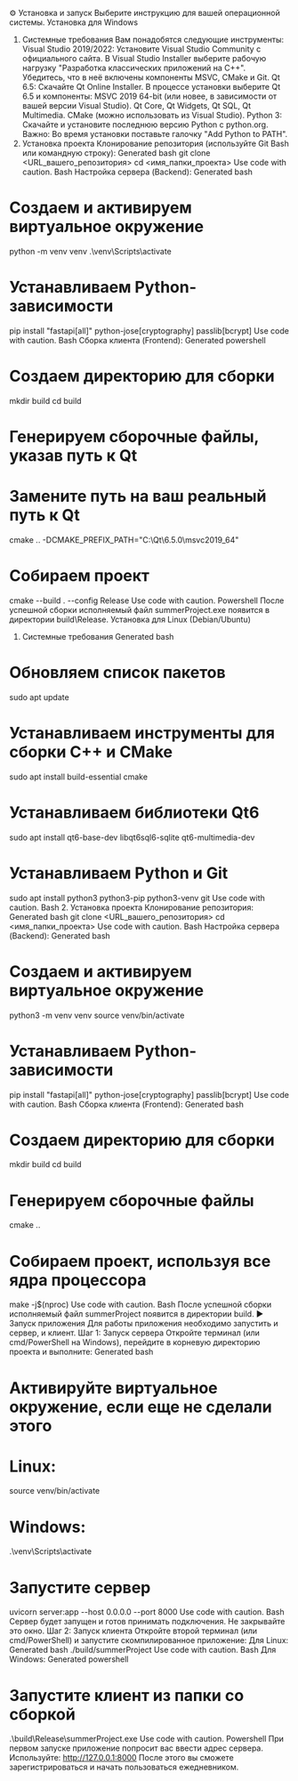 ⚙️ Установка и запуск
Выберите инструкцию для вашей операционной системы.
Установка для Windows
1. Системные требования
Вам понадобятся следующие инструменты:
Visual Studio 2019/2022:
Установите Visual Studio Community с официального сайта.
В Visual Studio Installer выберите рабочую нагрузку "Разработка классических приложений на C++". Убедитесь, что в неё включены компоненты MSVC, CMake и Git.
Qt 6.5:
Скачайте Qt Online Installer.
В процессе установки выберите Qt 6.5 и компоненты:
MSVC 2019 64-bit (или новее, в зависимости от вашей версии Visual Studio).
Qt Core, Qt Widgets, Qt SQL, Qt Multimedia.
CMake (можно использовать из Visual Studio).
Python 3:
Скачайте и установите последнюю версию Python с python.org.
Важно: Во время установки поставьте галочку "Add Python to PATH".
2. Установка проекта
Клонирование репозитория (используйте Git Bash или командную строку):
Generated bash
git clone <URL_вашего_репозитория>
cd <имя_папки_проекта>
Use code with caution.
Bash
Настройка сервера (Backend):
Generated bash
# Создаем и активируем виртуальное окружение
python -m venv venv
.\venv\Scripts\activate

# Устанавливаем Python-зависимости
pip install "fastapi[all]" python-jose[cryptography] passlib[bcrypt]
Use code with caution.
Bash
Сборка клиента (Frontend):
Generated powershell
# Создаем директорию для сборки
mkdir build
cd build

# Генерируем сборочные файлы, указав путь к Qt
# Замените путь на ваш реальный путь к Qt
cmake .. -DCMAKE_PREFIX_PATH="C:\Qt\6.5.0\msvc2019_64"

# Собираем проект
cmake --build . --config Release
Use code with caution.
Powershell
После успешной сборки исполняемый файл summerProject.exe появится в директории build\Release.
Установка для Linux (Debian/Ubuntu)
1. Системные требования
Generated bash
# Обновляем список пакетов
sudo apt update

# Устанавливаем инструменты для сборки C++ и CMake
sudo apt install build-essential cmake

# Устанавливаем библиотеки Qt6
sudo apt install qt6-base-dev libqt6sql6-sqlite qt6-multimedia-dev

# Устанавливаем Python и Git
sudo apt install python3 python3-pip python3-venv git
Use code with caution.
Bash
2. Установка проекта
Клонирование репозитория:
Generated bash
git clone <URL_вашего_репозитория>
cd <имя_папки_проекта>
Use code with caution.
Bash
Настройка сервера (Backend):
Generated bash
# Создаем и активируем виртуальное окружение
python3 -m venv venv
source venv/bin/activate

# Устанавливаем Python-зависимости
pip install "fastapi[all]" python-jose[cryptography] passlib[bcrypt]
Use code with caution.
Bash
Сборка клиента (Frontend):
Generated bash
# Создаем директорию для сборки
mkdir build
cd build

# Генерируем сборочные файлы
cmake ..

# Собираем проект, используя все ядра процессора
make -j$(nproc)
Use code with caution.
Bash
После успешной сборки исполняемый файл summerProject появится в директории build.
▶️ Запуск приложения
Для работы приложения необходимо запустить и сервер, и клиент.
Шаг 1: Запуск сервера
Откройте терминал (или cmd/PowerShell на Windows), перейдите в корневую директорию проекта и выполните:
Generated bash
# Активируйте виртуальное окружение, если еще не сделали этого
# Linux:
source venv/bin/activate
# Windows:
.\venv\Scripts\activate

# Запустите сервер
uvicorn server:app --host 0.0.0.0 --port 8000
Use code with caution.
Bash
Сервер будет запущен и готов принимать подключения. Не закрывайте это окно.
Шаг 2: Запуск клиента
Откройте второй терминал (или cmd/PowerShell) и запустите скомпилированное приложение:
Для Linux:
Generated bash
./build/summerProject
Use code with caution.
Bash
Для Windows:
Generated powershell
# Запустите клиент из папки со сборкой
.\build\Release\summerProject.exe
Use code with caution.
Powershell
При первом запуске приложение попросит вас ввести адрес сервера. Используйте:
http://127.0.0.1:8000
После этого вы сможете зарегистрироваться и начать пользоваться ежедневником.
